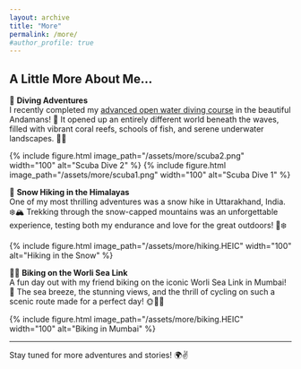 ```yaml
---
layout: archive
title: "More"
permalink: /more/
#author_profile: true
---
```


## A Little More About Me...

🌊 **Diving Adventures**  
I recently completed my [advanced open water diving course](https://en.wikipedia.org/wiki/Advanced_Open_Water_Diver) in the beautiful Andamans! 🌴 It opened up an entirely different world beneath the waves, filled with vibrant coral reefs, schools of fish, and serene underwater landscapes. 🐠🌊  

<div style="display: flex; justify-content: center; gap: 10px;">
  {% include figure.html image_path="/assets/more/scuba2.png" width="100" alt="Scuba Dive 2" %}
  {% include figure.html image_path="/assets/more/scuba1.png" width="100" alt="Scuba Dive 1" %}
</div>

🥾 **Snow Hiking in the Himalayas**  
One of my most thrilling adventures was a snow hike in Uttarakhand, India. ❄️🏔️ Trekking through the snow-capped mountains was an unforgettable experience, testing both my endurance and love for the great outdoors! 🌲❄️  

{% include figure.html image_path="/assets/more/hiking.HEIC" width="100" alt="Hiking in the Snow" %}

🚴‍♂️ **Biking on the Worli Sea Link**  
A fun day out with my friend biking on the iconic Worli Sea Link in Mumbai! 🌉 The sea breeze, the stunning views, and the thrill of cycling on such a scenic route made for a perfect day! 🌞🚴‍♀️  

{% include figure.html image_path="/assets/more/biking.HEIC" width="100" alt="Biking in Mumbai" %}

---

Stay tuned for more adventures and stories! 🌍✌️